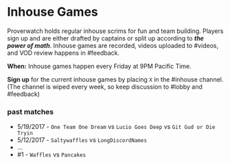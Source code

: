 # Inhouse Games

Proverwatch holds regular inhouse scrims for fun and team building. Players sign up and are either drafted by captains or split up according to ***the power of math***. Inhouse games are recorded, videos uploaded to #videos, and VOD review happens in #feedback.

**When:** Inhouse games happen every Friday at 9PM Pacific Time.

**Sign up** for the current inhouse games by placing `X` in the #inhouse channel. (The channel is wiped every week, so keep discussion to #lobby and #feedback)

### past matches

- 5/19/2017 - `One Team One Dream` vs `Lucio Goes Deep` vs `Git Gud or Die Tryin`
- 5/12/2017 - `Saltywaffles` vs `LongDiscordNames`
- ...
- #1 - `Waffles` vs `Pancakes`
